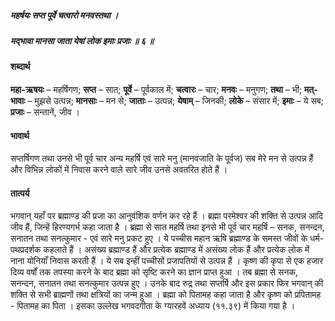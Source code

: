 ##### महर्षयः सप्त पूर्वे चत्वारो मनवस्तथा ।
##### मद्भावा मानसा जाता येषां लोक इमाः प्रजाः ॥ ६ ॥

#### शब्दार्थ

**महा-ऋषयः** – महर्षिगण; **सप्त** – सात; **पूर्वे** – पूर्वकाल में; **चत्वारः** – चार; **मनवः** – मनुगण; **तथा** – भी; **मत्-भावाः** – मुझसे उत्पन्न; **मानसाः** – मन से; **जाताः** – उत्पन्न; **येषाम्** – जिनकी; **लोके** – संसार में; **इमाः** – ये सब; **प्रजाः** – सन्तानें, जीव ।

#### भावार्थ

सप्तर्षिगण तथा उनसे भी पूर्व चार अन्य महर्षि एवं सारे मनु (मानवजाति के पूर्वज) सब मेरे मन से उत्पन्न हैं और विभिन्न लोकों में निवास करने वाले सारे जीव उनसे अवतरित होते हैं ।

#### तात्पर्य

भगवान् यहाँ पर ब्रह्माण्ड की प्रजा का आनुवंशिक वर्णन कर रहे हैं । ब्रह्मा परमेश्वर की शक्ति से उत्पन्न आदि जीव हैं, जिन्हें हिरण्यगर्भ कहा जाता है । ब्रह्मा से सात महर्षि तथा इनसे भी पूर्व चार महर्षि – सनक, सनन्दन, सनातन तथा सनत्कुमार - एवं सारे मनु प्रकट हुए । ये पच्चीस महान ऋषि ब्रह्माण्ड के समस्त जीवों के धर्म-पथप्रदर्शक कहलाते हैं । असंख्य ब्रह्माण्ड हैं और प्रत्येक ब्रह्माण्ड में असंख्य लोक हैं और प्रत्येक लोक में नाना योनियाँ निवास करती हैं । ये सब इन्हीं पच्चीसों प्रजापतियों से उत्पन्न हैं । कृष्ण की कृपा से एक हजार दिव्य वर्षों तक तपस्या करने के बाद ब्रह्मा को सृष्टि करने का ज्ञान प्राप्त हुआ । तब ब्रह्मा से सनक, सनन्दन, सनातन तथा सनत्कुमार उत्पन्न हुए । उनके बाद रुद्र तथा सप्तर्षि और इस प्रकार फिर भगवान् की शक्ति से सभी ब्राह्मणों तथा क्षत्रियों का जन्म हुआ । ब्रह्मा को पितामह कहा जाता है और कृष्ण को प्रपितामह - पितामह का पिता । इसका उल्लेख भगवदगीता के ग्यारहवें अध्याय (११.३९) में किया गया है ।